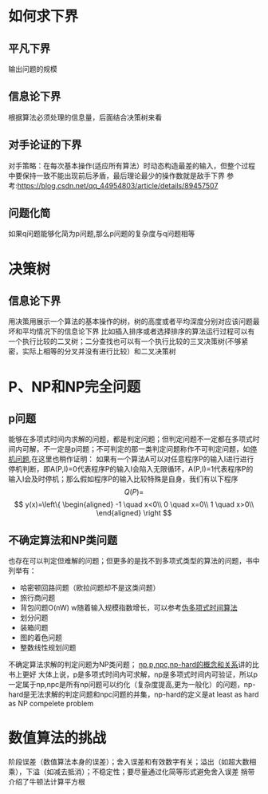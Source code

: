 # 如何求下界
## 平凡下界
输出问题的规模
## 信息论下界
根据算法必须处理的信息量，后面结合决策树来看
## 对手论证的下界
对手策略：在每次基本操作(适应所有算法）时动态构造最差的输入，但整个过程中要保持一致不能出现前后矛盾，最后理论最少的操作数就是敌手下界
参考:https://blog.csdn.net/qq_44954803/article/details/89457507
## 问题化简
如果q问题能够化简为p问题,那么p问题的复杂度与q问题相等
# 决策树
## 信息论下界
用决策用展示一个算法的基本操作的树，树的高度或者平均深度分别对应该问题最坏和平均情况下的信息论下界
比如插入排序或者选择排序的算法运行过程可以有一个执行比较的二叉树；二分查找也可以有一个执行比较的三叉决策树(不够紧密，实际上相等的分叉并没有进行比较）和二叉决策树
# P、NP和NP完全问题
## p问题
能够在多项式时间内求解的问题，都是判定问题；但判定问题不一定都在多项式时间内可解，不一定是p问题；不可判定的那一类判定问题称作不可判定问题，如[停机问题](https://baike.baidu.com/item/%E5%81%9C%E6%9C%BA%E9%97%AE%E9%A2%98/4131067?fr=aladdin),在这里也稍作证明：
如果有一个算法A可以对任意程序P的输入I进行进行停机判断，即A(P,I)=0代表程序P的输入I会陷入无限循环，A(P,I)=1代表程序P的输入I会及时停机；那么假如程序P的输入比较特殊是自身，我们有以下程序$$Q(P)= $$
$$ y(x)=\left\{
	\begin{aligned}
	-1 \quad x<0\\
	0 \quad x=0\\
	1 \quad x>0\\
	\end{aligned}
	\right $$

## 不确定算法和NP类问题
也存在可以判定但难解的问题；但更多的是找不到多项式类型的算法的问题，书中列举有：
* 哈密顿回路问题（欧拉问题却不是这类问题）
* 旅行商问题
* 背包问题O(nW) w随着输入规模指数增长，可以参考[伪多项式时间算法](https://www.zhihu.com/question/20013122/answer/44460397)
* 划分问题
* 装箱问题
* 图的着色问题
* 整数线性规划问题

不确定算法求解的判定问题为NP类问题；
[np,p,npc,np-hard的概念和关系](https://www.cnblogs.com/alantu2018/p/8464339.html)讲的比书上更好
大体上说，p是多项式时间内可求解，np是多项式时间内可验证，所以p一定属于np,npc是所有np问题可以约化（复杂度提高,更为一般化）的问题，np-hard是无法求解的判定问题和npc问题的并集，np-hard的定义是at least as hard as NP compelete problem

# 数值算法的挑战
阶段误差（数值算法本身的误差）；舍入误差和有效数字有关；溢出（如超大数相乘），下溢（如减去抵消）；不稳定性；要尽量通过化简等形式避免舍入误差
捎带介绍了牛顿法计算平方根
